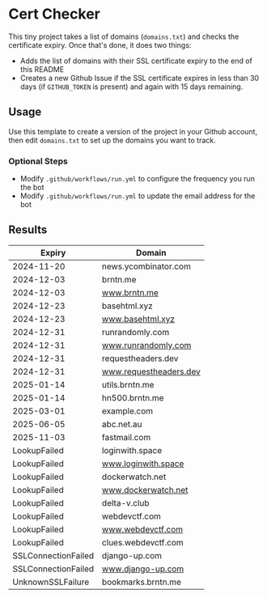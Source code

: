 # Cert Checker

This tiny project takes a list of domains (`domains.txt`) and checks the certificate expiry. Once that's done, it does two things:

- Adds the list of domains with their SSL certificate expiry to the end of this README
- Creates a new Github Issue if the SSL certificate expires in less than 30 days (if `GITHUB_TOKEN` is present) and again with 15 days remaining.


## Usage

Use this template to create a version of the project in your Github account, then edit `domains.txt` to set up the domains you want to track.


### Optional Steps

- Modify `.github/workflows/run.yml` to configure the frequency you run the bot
- Modify `.github/workflows/run.yml` to update the email address for the bot

## Results

| Expiry    | Domain   |
|-----------|----------|
| 2024-11-20 | news.ycombinator.com |
| 2024-12-03 | brntn.me |
| 2024-12-03 | www.brntn.me |
| 2024-12-23 | basehtml.xyz |
| 2024-12-23 | www.basehtml.xyz |
| 2024-12-31 | runrandomly.com |
| 2024-12-31 | www.runrandomly.com |
| 2024-12-31 | requestheaders.dev |
| 2024-12-31 | www.requestheaders.dev |
| 2025-01-14 | utils.brntn.me |
| 2025-01-14 | hn500.brntn.me |
| 2025-03-01 | example.com |
| 2025-06-05 | abc.net.au |
| 2025-11-03 | fastmail.com |
| LookupFailed | loginwith.space |
| LookupFailed | www.loginwith.space |
| LookupFailed | dockerwatch.net |
| LookupFailed | www.dockerwatch.net |
| LookupFailed | delta-v.club |
| LookupFailed | webdevctf.com |
| LookupFailed | www.webdevctf.com |
| LookupFailed | clues.webdevctf.com |
| SSLConnectionFailed | django-up.com |
| SSLConnectionFailed | www.django-up.com |
| UnknownSSLFailure | bookmarks.brntn.me |
